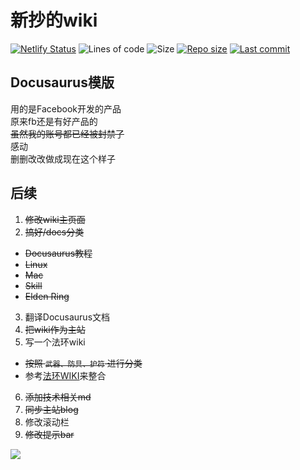# 新抄的wiki
[![Netlify Status](https://api.netlify.com/api/v1/badges/a2eca641-bd62-4528-af57-50362d7c10d7/deploy-status)](https://app.netlify.com/sites/chirophy/deploys)
![Lines of code](https://img.shields.io/tokei/lines/github/chirophy/chirophy.github.io)
![Size](https://img.shields.io/github/languages/code-size/chirophy/chirophy.github.io) 
[![Repo size](https://img.shields.io/github/repo-size/chirophy/chirophy.github.io?color=eb56fd)](https://github.com/chirophy/chirophy.github.io)
[![Last commit](https://img.shields.io/github/last-commit/chirophy/chirophy.github.io/main)](https://github.com/chirophy/chirophy.github.io/commits/main)  

## Docusaurus模版
用的是Facebook开发的产品  
原来fb还是有好产品的  
~~虽然我的账号都已经被封禁了~~  
感动  
删删改改做成现在这个样子  

## 后续
1. ~~修改wiki主页面~~
2. ~~搞好/docs分类~~
 - ~~Docusaurus教程~~
 - ~~Linux~~
 - ~~Mac~~
 - ~~Skill~~
 - ~~Elden Ring~~
3. 翻译Docusaurus文档
4. ~~把wiki作为主站~~
5. 写一个法环wiki
 - ~~按照 `武器、防具、护符` 进行分类~~
 - 参考[法环WIKI](https://docs.qq.com/sheet/DSG9JUFJKbWdHVUls)来整合
6. ~~添加技术相关md~~
7. ~~同步主站blog~~
8. 修改滚动栏
9. ~~修改提示bar~~

![](https://img-1255648810.cos.ap-guangzhou.myqcloud.com/wiki/9kCNV.jpg)